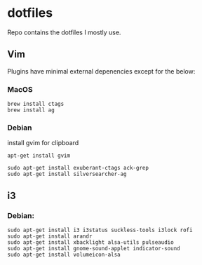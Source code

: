 # dotfiles
Repo contains the dotfiles I mostly use.

## Vim
Plugins have minimal external depenencies except for the below:

### MacOS
```
brew install ctags
brew install ag
```

### Debian
install gvim for clipboard
```
apt-get install gvim

sudo apt-get install exuberant-ctags ack-grep
sudo apt-get install silversearcher-ag
```

## i3

### Debian:
```
sudo apt-get install i3 i3status suckless-tools i3lock rofi
sudo apt-get install arandr
sudo apt-get install xbacklight alsa-utils pulseaudio
sudo apt-get install gnome-sound-applet indicator-sound
sudo apt-get install volumeicon-alsa
```

